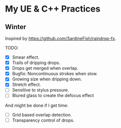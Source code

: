 # My UE & C++ Practices

## Winter

Inspired by https://github.com/SardineFish/raindrop-fx.

TODO:

- [x] Smear effect.
- [x] Trails of dripping drops.
- [x] Drops get merged when overlap.
- [x] Bugfix: Noncontinuous strokes when slow.
- [x] Growing size when dripping down.
- [x] Stretch effect.
- [ ] Sensitive to stylus pressure.
- [ ] Blured glass to create the defocus effect

And might be done if I get time:
- [ ] Grid based overlap detection.
- [ ] Transparency control of drops.
